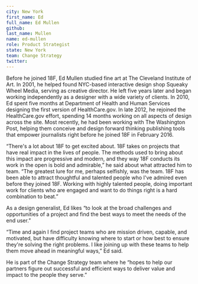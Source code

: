 ```yaml
---
city: New York
first_name: Ed
full_name: Ed Mullen
github: 
last_name: Mullen
name: ed-mullen
role: Product Strategist
state: New York
team: Change Strategy
twitter: 
---
```

Before he joined 18F, Ed Mullen studied fine art at The Cleveland Institute of Art. In 2001, he helped found NYC-based interactive design shop Squeaky Wheel Media, serving as creative director. He left five years later and began working independently as a designer with a wide variety of clients. In 2010, Ed spent five months at Department of Health and Human Services designing the first version of HealthCare.gov. In late 2012, he rejoined the HealthCare.gov effort, spending 14 months working on all aspects of design across the site. Most recently, he had been working with The Washington Post, helping them conceive and design forward thinking publishing tools that empower journalists right before he joined 18F in February 2016. 

“There's a lot about 18F to get excited about. 18F takes on projects that have real impact in the lives of people. The methods used to bring about this impact are progressive and modern, and they way 18F conducts its work in the open is bold and admirable,” he said about what attracted him to team. “The greatest lure for me, perhaps selfishly, was the team. 18F has been able to attract thoughtful and talented people who I've admired even before they joined 18F. Working with highly talented people, doing important work for clients who are engaged and want to do things right is a hard combination to beat.”

As a design generalist, Ed likes “to look at the broad challenges and opportunities of a project and find the best ways to meet the needs of the end user.”

“Time and again I find project teams who are mission driven, capable, and motivated, but have difficulty knowing where to start or how best to ensure they're solving the right problems. I like joining up with these teams to help them move ahead in meaningful ways,” Ed said.

He is part of the Change Strategy team where he “hopes to help our partners figure out successful and efficient ways to deliver value and impact to the people they serve.”
